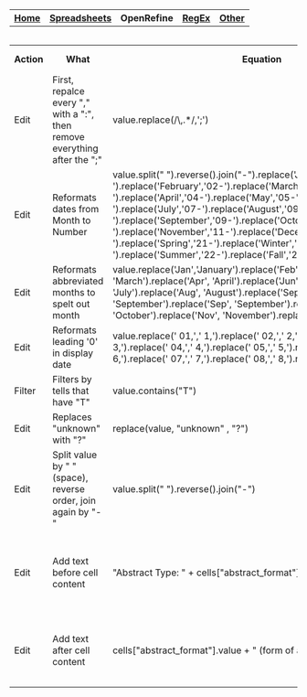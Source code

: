 <table style="width:100%">
  <tr>
    <th><a href="home.md">Home</a></th>
    <th><a href="Spreadsheet.md">Spreadsheets</a></th>
    <th>OpenRefine</th>
    <th><a href="RegEx.md">RegEx</a></th>
	<th><a href="Other.md">Other</a></th>
  </tr>
<table>
<table>
	<tr>
		<th>Action</th>
		<th>What</th>
		<th>Equation</th>
		<th>Explanation</th>
		<th>From this</th>
		<th>To this</th>
		<th>Date Checked</th>
	</tr>
	<tr>
		<td>Edit</td>
		<td>First, repalce every "," with a ":", then remove everything after the ";"</td>
		<td>value.replace(/\,.*/,';')</td>
		<td>The ";" remains at the end</td>
		<td>	Bioterrorism, Bioterrorism—Health aspects, Disaster medicine, Terrorism—Prevention</td>
		<td>Bioterrorism;</td>
		<td>February 2024</td>
	</tr>
		<tr>
		<td>Edit</td>
		<td>Reformats dates from Month to Number</td>
		<td>value.split(" ").reverse().join("-").replace('January','01-').replace('February','02-').replace('March','03-').replace('April','04-').replace('May','05-').replace('June','06-').replace('July','07-').replace('August','09-').replace('September','09-').replace('October','10-').replace('November','11-').replace('December','12-').replace('Spring','21-').replace('Winter','24-').replace('Summer','22-').replace('Fall','23-')</td>
		<td>Still needs clean up/individual intervention for complex dates</td>
		<td>Spring 1978</td>
		<td>1978-21-</td>
		<td>February 2024</td>
	</tr>
	</tr>
		<tr>
		<td>Edit</td>
		<td>Reformats abbreviated months to spelt out month</td>
		<td>value.replace('Jan','January').replace('Feb','February').replace('Mar', 'March').replace('Apr', 'April').replace('Jun', 'June').replace('Jul', 'July').replace('Aug', 'August').replace('Sept', 'September').replace('Sep', 'September').replace('Oct', 'October').replace('Nov', 'November').replace('Dec', 'December')</td>
		<td></td>
		<td>Oct 1902-Jun 1903</td>
		<td>October 1902-June 1903</td>
		<td>February 2024</td>
	</tr>
	</tr>
		<tr>
		<td>Edit</td>
		<td>Reformats leading '0' in display date</td>
		<td>value.replace(' 01,',' 1,').replace(' 02,',' 2,').replace(' 03,',' 3,').replace(' 04,',' 4,').replace(' 05,',' 5,').replace(' 06,',' 6,').replace(' 07,',' 7,').replace(' 08,',' 8,').replace(' 09,',' 9,')</td>
		<td>Remove "0" from "August 01, 2019")</td>
		<td>March 02, 1926</td>
		<td>March 2, 1926</td>
		<td>February 2024</td>
	</tr>
	</tr>
		<tr>
		<td>Filter</td>
		<td>Filters by tells that have "T"</td>
		<td>value.contains("T")</td>
		<td>Capitalization matters</td>
		<td>N/A</td>
		<td>N/A</td>
		<td>February 2024</td>
	</tr>
	</tr>
		<tr>
		<td>Edit</td>
		<td>Replaces "unknown" with "?"</td>
		<td>replace(value, "unknown" , "?")</td>
		<td></td>
		<td>unknown/1910</td>
		<td>?/1910</td>
		<td>February 2024</td>
	</tr>
	</tr>
		<tr>
		<td>Edit</td>
		<td>Split value by " "(space), reverse order, join again by "-"</td>
		<td>value.split(" ").reverse().join("-")</td>
		<td>When you have multiple split values, it gets messy. </td>
		<td>May 1892</td>
		<td>1892-May</td>
		<td>February 2024</td>
	</tr>
	</tr>
		<tr>
		<td>Edit</td>
		<td>Add text before cell content</td>
		<td>"Abstract Type: " + cells["abstract_format"].value</td>
		<td>This adds the text "Abstract Type: " to the beginning of all content in the column "abstract_format"</td>
		<td>html</td>
		<td>Abstract Type: html</td>
		<td>April 2024</td>
	</tr>
	</tr>
		<tr>
		<td>Edit</td>
		<td>Add text after cell content</td>
		<td>cells["abstract_format"].value + " (form of abstract)"</td>
		<td>This adds the text  (form of abstract) to the end of all content in the column "abstract_format"</td>
		<td>html</td>
		<td>html (form of abstract)</td>
		<td>April 2024</td>
	</tr>
</table>
